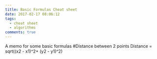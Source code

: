 ```yaml
---
title: Basic Formulas Cheat sheet
date: 2017-02-17 08:06:12
tags:
  - cheat sheet
  - algorithms
comments: true
---
```

A memo for some basic formulas
#Distance between 2 points
Distance = sqrt((x2 - x1)^2+ (y2 - y1)^2)
